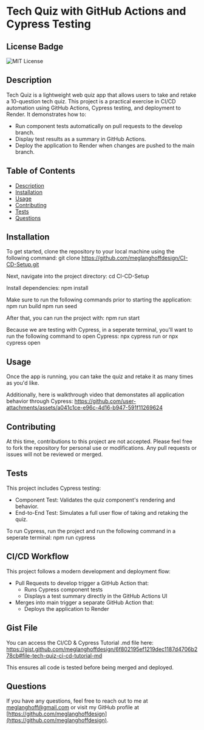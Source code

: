 # Tech Quiz with GitHub Actions and Cypress Testing

## License Badge
![MIT License](https://img.shields.io/badge/License-MIT-blue.svg)

## Description
Tech Quiz is a lightweight web quiz app that allows users to take and retake a 10-question tech quiz. This project is a practical exercise in CI/CD automation using GitHub Actions, Cypress testing, and deployment to Render.
It demonstrates how to:
- Run component tests automatically on pull requests to the develop branch.
- Display test results as a summary in GitHub Actions.
- Deploy the application to Render when changes are pushed to the main branch.

## Table of Contents
- [Description](#description)
- [Installation](#installation)
- [Usage](#usage)
- [Contributing](#contributing)
- [Tests](#tests)
- [Questions](#questions)

## Installation
To get started, clone the repository to your local machine using the following command:
git clone https://github.com/meglanghoffdesign/CI-CD-Setup.git

Next, navigate into the project directory:
cd CI-CD-Setup

Install dependencies:
npm install

Make sure to run the following commands prior to starting the application:
npm run build 
npm run seed

After that, you can run the project with:
npm run start

Because we are testing with Cypress, in a seperate terminal, you'll want to run the following command to open Cypress:
npx cypress run or npx cypress open

## Usage
Once the app is running, you can take the quiz and retake it as many times as you'd like.

Additionally, here is walkthrough video that demonstates all application behavior through Cypress: 
https://github.com/user-attachments/assets/a041c1ce-e96c-4d16-b947-591f11269624

## Contributing
At this time, contributions to this project are not accepted. Please feel free to fork the repository for personal use or modifications. Any pull requests or issues will not be reviewed or merged.

## Tests
This project includes Cypress testing:
- Component Test: Validates the quiz component's rendering and behavior.
- End-to-End Test: Simulates a full user flow of taking and retaking the quiz.

To run Cypress, run the project and run the following command in a seperate terminal:
npm run cypress

## CI/CD Workflow
This project follows a modern development and deployment flow:
- Pull Requests to develop trigger a GitHub Action that:
     - Runs Cypress component tests
     - Displays a test summary directly in the GitHub Actions UI
- Merges into main trigger a separate GitHub Action that:
     - Deploys the application to Render

## Gist File
You can access the CI/CD & Cypress Tutorial .md file here: https://gist.github.com/meglanghoffdesign/6f802195ef1219dec1187d4706b278cb#file-tech-quiz-ci-cd-tutorial-md

This ensures all code is tested before being merged and deployed.

## Questions
If you have any questions, feel free to reach out to me at [meglanghoff@gmail.com](mailto:meglanghoff@gmail.com) or visit my GitHub profile at [https://github.com/meglanghoffdesign](https://github.com/meglanghoffdesign).
